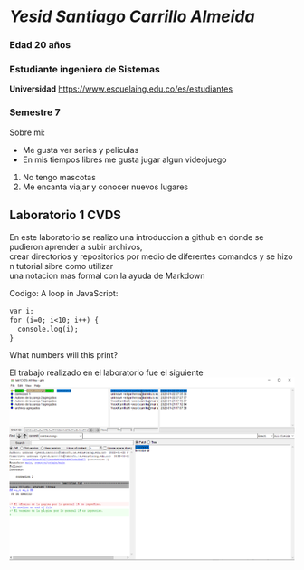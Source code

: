 # *Yesid Santiago Carrillo Almeida*
### Edad 20 años
### **Estudiante ingeniero de Sistemas**
**Universidad** <https://www.escuelaing.edu.co/es/estudiantes>
### Semestre 7
Sobre mi:
* Me gusta ver series y peliculas
* En mis tiempos libres me gusta jugar algun videojuego
1. No tengo mascotas
2. Me encanta viajar y conocer nuevos lugares
## **Laboratorio 1 CVDS**
En este laboratorio se realizo una introduccion a github en donde se pudieron aprender a subir archivos,\
crear directorios y repositorios por medio de diferentes comandos y se hizo n tutorial sibre como utilizar\
una notacion mas formal con la ayuda de Markdown

Codigo:
A loop in JavaScript:
```
var i;
for (i=0; i<10; i++) {
  console.log(i);
}
```
What numbers will this print?

El trabajo realizado en el laboratorio fue el siguiente
![](/Yesid/trabajo1.png)